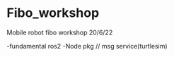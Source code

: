 # Fibo_workshop
Mobile robot fibo workshop 20/6/22

-fundamental ros2
-Node pkg // msg service(turtlesim)
